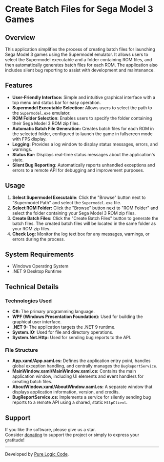 # Create Batch Files for Sega Model 3 Games

## Overview

This application simplifies the process of creating batch files for launching Sega Model 3 games using the Supermodel emulator. It allows users to select the Supermodel executable and a folder containing ROM files, and then automatically generates batch files for each ROM. The application also includes silent bug reporting to assist with development and maintenance.

## Features

*   **User-Friendly Interface:** Simple and intuitive graphical interface with a top menu and status bar for easy operation.
*   **Supermodel Executable Selection:** Allows users to select the path to the `Supermodel.exe` emulator.
*   **ROM Folder Selection:** Enables users to specify the folder containing their Sega Model 3 ROM zip files.
*   **Automatic Batch File Generation:** Creates batch files for each ROM in the selected folder, configured to launch the game in fullscreen mode with FPS display.
*   **Logging:** Provides a log window to display status messages, errors, and warnings.
*   **Status Bar:** Displays real-time status messages about the application's state.
*   **Silent Bug Reporting:** Automatically reports unhandled exceptions and errors to a remote API for debugging and improvement purposes.

## Usage

1.  **Select Supermodel Executable:** Click the "Browse" button next to "Supermodel Path" and select the `Supermodel.exe` file.
2.  **Select ROM Folder:** Click the "Browse" button next to "ROM Folder" and select the folder containing your Sega Model 3 ROM zip files.
3.  **Create Batch Files:** Click the "Create Batch Files" button to generate the batch files. The created batch files will be located in the same folder as your ROM zip files.
4.  **Check Log:** Monitor the log text box for any messages, warnings, or errors during the process.

## System Requirements

-   Windows Operating System
-   .NET 9 Desktop Runtime

## Technical Details

### Technologies Used

*   **C#:** The primary programming language.
*   **WPF (Windows Presentation Foundation):** Used for building the graphical user interface.
*   **.NET 9:** The application targets the .NET 9 runtime.
*   **System.IO:** Used for file and directory operations.
*   **System.Net.Http:** Used for sending bug reports to the API.

### File Structure

*   **App.xaml/App.xaml.cs:** Defines the application entry point, handles global exception handling, and centrally manages the `BugReportService`.
*   **MainWindow.xaml/MainWindow.xaml.cs:** Contains the main application window, including UI elements and event handlers for creating batch files.
*   **AboutWindow.xaml/AboutWindow.xaml.cs:** A separate window that displays application information, version, and credits.
*   **BugReportService.cs:** Implements a service for silently sending bug reports to a remote API using a shared, static `HttpClient`.

## Support

If you like the software, please give us a star.<br>
Consider [donating](https://www.purelogiccode.com/donate) to support the project or simply to express your gratitude!

---

Developed by [Pure Logic Code](https://www.purelogiccode.com).
